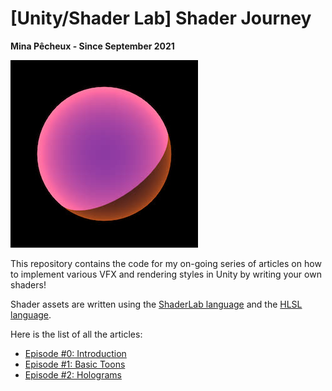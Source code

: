 # [Unity/Shader Lab] Shader Journey

**Mina Pêcheux - Since September 2021**

![thumbnail](imgs/thumbnail.jpg)

This repository contains the code for my on-going series of articles on how to implement various VFX and rendering styles in Unity by writing your own shaders!

Shader assets are written using the [ShaderLab language](https://docs.unity3d.com/Manual/SL-Reference.html) and the [HLSL language](https://en.wikipedia.org/wiki/High-Level_Shading_Language).

Here is the list of all the articles:

- [Episode #0: Introduction](https://mina-pecheux.medium.com/shader-journey-0-introduction-78367f7b7252)
- [Episode #1: Basic Toons](https://mina-pecheux.medium.com/shader-journey-1-basic-toons-3dfc68b4139c)
- [Episode #2: Holograms](https://mina-pecheux.medium.com/shader-journey-2-holograms-68d4c4a7eb12)

